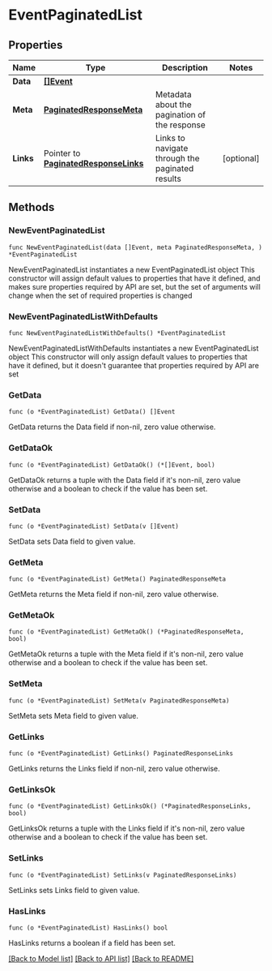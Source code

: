 # EventPaginatedList

## Properties

Name | Type | Description | Notes
------------ | ------------- | ------------- | -------------
**Data** | [**[]Event**](Event.md) |  | 
**Meta** | [**PaginatedResponseMeta**](PaginatedResponseMeta.md) | Metadata about the pagination of the response | 
**Links** | Pointer to [**PaginatedResponseLinks**](PaginatedResponseLinks.md) | Links to navigate through the paginated results | [optional] 

## Methods

### NewEventPaginatedList

`func NewEventPaginatedList(data []Event, meta PaginatedResponseMeta, ) *EventPaginatedList`

NewEventPaginatedList instantiates a new EventPaginatedList object
This constructor will assign default values to properties that have it defined,
and makes sure properties required by API are set, but the set of arguments
will change when the set of required properties is changed

### NewEventPaginatedListWithDefaults

`func NewEventPaginatedListWithDefaults() *EventPaginatedList`

NewEventPaginatedListWithDefaults instantiates a new EventPaginatedList object
This constructor will only assign default values to properties that have it defined,
but it doesn't guarantee that properties required by API are set

### GetData

`func (o *EventPaginatedList) GetData() []Event`

GetData returns the Data field if non-nil, zero value otherwise.

### GetDataOk

`func (o *EventPaginatedList) GetDataOk() (*[]Event, bool)`

GetDataOk returns a tuple with the Data field if it's non-nil, zero value otherwise
and a boolean to check if the value has been set.

### SetData

`func (o *EventPaginatedList) SetData(v []Event)`

SetData sets Data field to given value.


### GetMeta

`func (o *EventPaginatedList) GetMeta() PaginatedResponseMeta`

GetMeta returns the Meta field if non-nil, zero value otherwise.

### GetMetaOk

`func (o *EventPaginatedList) GetMetaOk() (*PaginatedResponseMeta, bool)`

GetMetaOk returns a tuple with the Meta field if it's non-nil, zero value otherwise
and a boolean to check if the value has been set.

### SetMeta

`func (o *EventPaginatedList) SetMeta(v PaginatedResponseMeta)`

SetMeta sets Meta field to given value.


### GetLinks

`func (o *EventPaginatedList) GetLinks() PaginatedResponseLinks`

GetLinks returns the Links field if non-nil, zero value otherwise.

### GetLinksOk

`func (o *EventPaginatedList) GetLinksOk() (*PaginatedResponseLinks, bool)`

GetLinksOk returns a tuple with the Links field if it's non-nil, zero value otherwise
and a boolean to check if the value has been set.

### SetLinks

`func (o *EventPaginatedList) SetLinks(v PaginatedResponseLinks)`

SetLinks sets Links field to given value.

### HasLinks

`func (o *EventPaginatedList) HasLinks() bool`

HasLinks returns a boolean if a field has been set.


[[Back to Model list]](../README.md#documentation-for-models) [[Back to API list]](../README.md#documentation-for-api-endpoints) [[Back to README]](../README.md)


